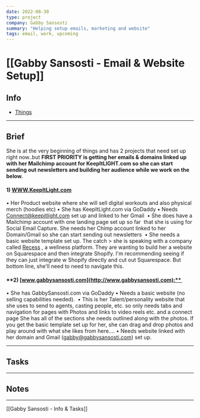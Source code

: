```yaml
---
date: 2022-08-30
type: project
company: Gabby Sansosti 
summary: "Helping setup emails, marketing and website"
tags: email, work, upcoming
---
```


# [[Gabby Sansosti - Email & Website Setup]]


## Info
- [Things](things:///show?id=868bKS3MvE8P8pqX57Shm2)


---

## Brief
She is at the very beginning of things and has 2 projects that need set up right now..but **FIRST PRIORITY is getting her emails & domains linked up with her Mailchimp account for KeepItLIGHT.com so she can start sending out newsletters and building her audience while we work on the below.**

#### **1) [WWW.KeepItLight.com](http://WWW.KeepItLight.com)**
• Her Product website where she will sell digital workouts and also physical merch (hoodies etc)
• She has KeepItLight.com via GoDaddy
• Needs [Connect@keepitlight.com](https://mailto:Connect@keepitlight.com) set up and linked to her Gmail 
• She does have a Mailchimp account with one landing page set up so far  that she is using for Social Email Capture. She needs her Chimp account linked to her Domain/Gmail so she can start sending out newsletters 
• She needs a basic website template set up. The catch > she is speaking with a company called [Recess](https://recess.tv/home) , a wellness platform. They are wanting to build her a website on Squarespace and then integrate Shopify. I'm recommending seeing if they can just integrate w Shopify directly and cut out Squarespace. But bottom line, she'll need to need to navigate this. 

  
#### **2) [www.gabbysansosti.com](http://www.gabbysansosti.com):** 
• She has GabbySansosti.com via GoDaddy
• Needs a basic website (no selling capabilities needed). 
• This is her Talent/personality website that she uses to send to agents, casting people, etc. so only needs tabs and navigation for pages with Photos and links to video reels etc. and a connect page She has all of the sections she needs outlined along with the photos. If you get the basic template set up for her, she can drag and drop photos and play around with what she likes from here....
• Needs website linked with her domain and Gmail ([gabby@gabbysansosti.com](https://mailto:gabby@gabbysansosti.com)) set up.


---

## Tasks


---

## Notes


---
[[Gabby Sansosti - Info & Tasks]]